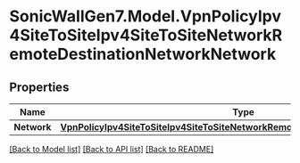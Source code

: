 # SonicWallGen7.Model.VpnPolicyIpv4SiteToSiteIpv4SiteToSiteNetworkRemoteDestinationNetworkNetwork

## Properties

Name | Type | Description | Notes
------------ | ------------- | ------------- | -------------
**Network** | [**VpnPolicyIpv4SiteToSiteIpv4SiteToSiteNetworkRemoteIkev2IpPoolNetworkNetwork**](VpnPolicyIpv4SiteToSiteIpv4SiteToSiteNetworkRemoteIkev2IpPoolNetworkNetwork.md) |  | [optional] 

[[Back to Model list]](../README.md#documentation-for-models) [[Back to API list]](../README.md#documentation-for-api-endpoints) [[Back to README]](../README.md)

